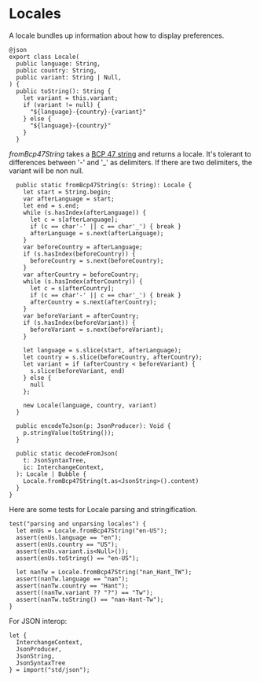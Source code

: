 # Locales

A locale bundles up information about how to display preferences.

    @json
    export class Locale(
      public language: String,
      public country: String,
      public variant: String | Null,
    ) {
      public toString(): String {
        let variant = this.variant;
        if (variant != null) {
          "${language}-{country}-{variant}"
        } else {
          "${language}-{country}"
        }
      }


*fromBcp47String* takes a [BCP 47 string](https://en.wikipedia.org/wiki/IETF_language_tag)
and returns a locale.
It's tolerant to differences between '-' and '_' as delimiters.
If there are two delimiters, the variant will be non null.

      public static fromBcp47String(s: String): Locale {
        let start = String.begin;
        var afterLanguage = start;
        let end = s.end;
        while (s.hasIndex(afterLanguage)) {
          let c = s[afterLanguage];
          if (c == char'-' || c == char'_') { break }
          afterLanguage = s.next(afterLanguage);
        }
        var beforeCountry = afterLanguage;
        if (s.hasIndex(beforeCountry)) {
          beforeCountry = s.next(beforeCountry);
        }
        var afterCountry = beforeCountry;
        while (s.hasIndex(afterCountry)) {
          let c = s[afterCountry];
          if (c == char'-' || c == char'_') { break }
          afterCountry = s.next(afterCountry);
        }
        var beforeVariant = afterCountry;
        if (s.hasIndex(beforeVariant)) {
          beforeVariant = s.next(beforeVariant);
        }

        let language = s.slice(start, afterLanguage);
        let country = s.slice(beforeCountry, afterCountry);
        let variant = if (afterCountry < beforeVariant) {
          s.slice(beforeVariant, end)
        } else {
          null
        };

        new Locale(language, country, variant)
      }

      public encodeToJson(p: JsonProducer): Void {
        p.stringValue(toString());
      }

      public static decodeFromJson(
        t: JsonSyntaxTree,
        ic: InterchangeContext,
      ): Locale | Bubble {
        Locale.fromBcp47String(t.as<JsonString>().content)
      }
    }

Here are some tests for Locale parsing and stringification.

    test("parsing and unparsing locales") {
      let enUs = Locale.fromBcp47String("en-US");
      assert(enUs.language == "en");
      assert(enUs.country == "US");
      assert(enUs.variant.is<Null>());
      assert(enUs.toString() == "en-US");

      let nanTw = Locale.fromBcp47String("nan_Hant_TW");
      assert(nanTw.language == "nan");
      assert(nanTw.country == "Hant");
      assert((nanTw.variant ?? "?") == "Tw");
      assert(nanTw.toString() == "nan-Hant-Tw");
    }

For JSON interop:

    let {
      InterchangeContext,
      JsonProducer,
      JsonString,
      JsonSyntaxTree
    } = import("std/json");
